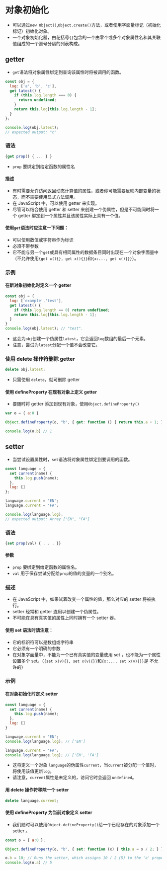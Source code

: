 # 对象初始化

* 可以通过`new Object()`,`Object.create()`方法，或者使用字面量标记（初始化标记）初始化对象。
* 一个对象初始化器，由花括号`{}`包含的一个由零个或多个对象属性名和其关联值组成的一个逗号分隔的列表构成。



## getter

* `get`语法将对象属性绑定到查询该属性时将被调用的函数。

```js
const obj = {
  log: ['a', 'b', 'c'],
  get latest() {
    if (this.log.length === 0) {
      return undefined;
    }
    return this.log[this.log.length - 1];
  }
};

console.log(obj.latest);
// expected output: "c"
```

### 语法

```js
{get prop() { ... } }
```

* `prop`    要绑定到给定函数的属性名

#### 描述

* 有时需要允许访问返回动态计算值的属性，或者你可能需要反映内部变量的状态，而不需要使用显式方法调用。
* 在 JavaScript 中，可以使用 getter 来实现。
* 尽管可以结合使用 getter 和 setter 来创建一个伪属性，但是不可能同时将一个 getter 绑定到一个属性并且该属性实际上具有一个值。

#### 使用`get`语法时应注意一下问题：

* 可以使用数值或字符串作为标识
* 必须不带参数
* 它不能与另一个`get`或具有相同属性的数据条目同时出现在一个对象字面量中（不允许使用`{get x(){}, get x(){}}`和`{x:..., get x(){}}`）。

### 示例

#### 在新对象初始化时定义一个 getter 

```js
const obj = {
  log: ['example','test'],
  get latest() {
    if (this.log.length == 0) return undefined;
    return this.log[this.log.length - 1];
  }
}
console.log(obj.latest); // "test".
```

* 这会为`obj`创建一个伪属性`latest`，它会返回`log`数组的最后一个元素。
* 注意，尝试为`latest`分配一个值不会改变它。

### 使用 delete 操作符删除 getter

```js
delete obj.latest;
```

* 只需使用 `delete`，就可删除 getter

#### 使用 defineProperty 在现有对象上定义 getter

* 要随时将 getter 添加到现有对象，使用`Object.defineProperty()`

```js
var o = { a:0 }

Object.defineProperty(o, "b", { get: function () { return this.a + 1; } });

console.log(o.b) // 1
```



## setter

* 当尝试设置属性时，`set`语法将对象属性绑定到要调用的函数。

```js
const language = {
  set current(name) {
    this.log.push(name);
  },
  log: []
};

language.current = 'EN';
language.current = 'FA';

console.log(language.log);
// expected output: Array ["EN", "FA"]
```

### 语法

```js
{set prop(val) { . . . }}
```

#### 参数

* `prop`    要绑定到给定函数的属性名。
* `val`    用于保存尝试分配给`prop`的值的变量的一个别名。

### 描述

* 在 JavaScript 中，如果试着改变一个属性的值，那么对应的 setter 将被执行。
* setter 经常和 getter 连用以创建一个伪属性。
* 不可能在具有真实值的属性上同时拥有一个 setter 器。

#### 使用 set 语法时请注意：

* 它的标识符可以是数组或字符串
* 它必须有一个明确的参数
* 在对象字面量中，不能为一个已有真实值的变量使用 set ，也不能为一个属性设置多个 set。（`{set x(v){}, set x(v){}}`和`{x:..., set x(v){}}`是 不允许的）

### 示例

#### 在对象初始化时定义 setter

```js
const language = {
  set current(name) {
    this.log.push(name);
  },
  log: []
}

language.current = 'EN';
console.log(language.log); // ['EN']

language.current = 'FA';
console.log(language.log); // ['EN', 'FA']
```

* 这将定义一个对象 `language`的伪属性`current`，当`current`被分配一个值时，将使用该值更新`log`。
* 请注意，`current`属性是未定义的，访问它时会返回 `undefined`。

#### 用 delete 操作符移除一个 setter

```js
delete language.current;
```

#### 使用 defineProperty 为当前对象定义 setter

* 我们随时可以使用`Object.defineProperty()`给一个已经存在的对象添加一个 setter 。

```js
const o = { a:0 };

Object.defineProperty(o, "b", { set: function (x) { this.a = x / 2; } });

o.b = 10; // Runs the setter, which assigns 10 / 2 (5) to the 'a' property
console.log(o.a) // 5
```



































